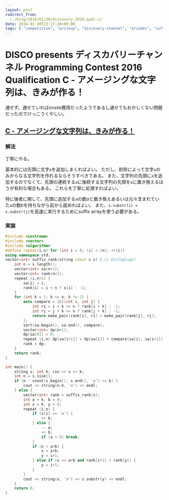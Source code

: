 ```yaml
---
layout: post
redirect_from:
  - /blog/2016/01/30/discovery-2016-qual-c/
date: 2016-01-30T23:17:28+09:00
tags: [ "competitive", "writeup", "discovery-channel", "atcoder", "suffix-array" ]
---
```


# DISCO presents ディスカバリーチャンネル Programming Contest 2016 Qualification C - アメージングな文字列は、きみが作る！

通せず。通せていればonsite獲得だったようであるし通せてもおかしくない問題だったのでけっこうくやしい。

## [C - アメージングな文字列は、きみが作る！](https://beta.atcoder.jp/contests/discovery2016-qual/tasks/discovery_2016_qual_c)

### 解法

丁寧にやる。

基本的には先頭に文字`a`を追加しまくればよい。
ただし、削除によって文字`a`のみからなる文字列を作れるならそうすべきである。
また、文字列の先頭に`a`を追加するのでなくて、先頭の連続する`a`に後続する文字列の先頭を`a`に置き換えるほうが有利な場合もある。
これらを丁寧に処理すればよい。

特に後者に関して、先頭に追加する`a`の数$a$と置き換えあるいは元々含まれていた`a`の数$b$を持ちながら前から舐めればよい。
また、`s.substr(i) < s.substr(j)`を高速に実行するためにsuffix arrayを使う必要がある。

### 実装

``` c++
#include <iostream>
#include <vector>
#include <algorithm>
#define repeat(i,n) for (int i = 0; (i) < (n); ++(i))
using namespace std;
vector<int> suffix_rank(string const & s) { // O(nloglogn)
    int n = s.length();
    vector<int> sa(n+1);
    vector<int> rank(n+1);
    repeat (i,n+1) {
        sa[i] = i;
        rank[i] = i < n ? s[i] : -1;
    }
    for (int k = 1; k <= n; k *= 2) {
        auto compare = [&](int i, int j) {
            int ri = i + k <= n ? rank[i + k] : -1;
            int rj = j + k <= n ? rank[j + k] : -1;
            return make_pair(rank[i], ri) < make_pair(rank[j], rj);
        };
        sort(sa.begin(), sa.end(), compare);
        vector<int> dp(n+1);
        dp[sa[0]] = 0;
        repeat (i,n) dp[sa[i+1]] = dp[sa[i]] + compare(sa[i], sa[i+1]);
        rank = dp;
    }
    return rank;
}

int main() {
    string s; int k; cin >> s >> k;
    int n = s.size();
    if (n - count(s.begin(), s.end(), 'a') <= k) {
        cout << string(n-k, 'a') << endl;
    } else {
        vector<int> rank = suffix_rank(s);
        int a = k, b = 0;
        int x = k, y = 0;
        repeat (i,n) {
            if (s[i] == 'a') {
                ++ b;
            } else {
                -- a;
                ++ b;
                if (a < 0) break;
            }
            if (x < a+b) {
                x = a+b;
                y = i+1;
            } else if (x == a+b and rank[i+1] < rank[y]) {
                y = i+1;
            }
        }
        cout << string(x, 'a') << s.substr(y) << endl;
    }
    return 0;
}
```
